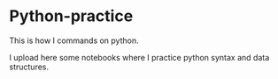 # Python-practice
This is how I commands on python.

I upload here some notebooks where I practice python syntax and data structures.
